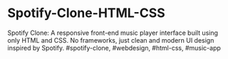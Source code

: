 # Spotify-Clone-HTML-CSS
Spotify Clone: A responsive front-end music player interface built using only HTML and CSS. No frameworks, just clean and modern UI design inspired by Spotify.
#spotify-clone, #webdesign, #html-css, #music-app
